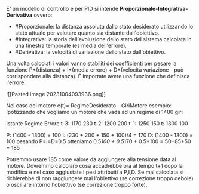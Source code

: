 E' un modello di controllo e per PID si intende **Proporzionale-Integrativa-Derivativa** ovvero:

* #Proporzionale: la distanza assoluta dallo stato desiderato utilizzando lo stato attuale per valutare quanto sia distante dall'obiettivo.
* #Integrativa: la storia dell'evoluzione dello stato del sistema calcolata in una finestra temporale (es media dell'errore).
* #Derivativa: la velocità di variazione dello stato dall'obiettivo.

Una volta calcolati i valori vanno stabiliti dei coefficienti per pesare la funzione P*(distanza) + I*(media errore) + D*(velocità variazione - può corrispondere alla distanza). È importate avere una funzione che definisca l'errore. 

![[Pasted image 20231004093936.png]]

Nel caso del motore e(t)= RegimeDesiderato - GiriMotore
esempio:
Ipotizzando che vogliamo un motore che vada ad un regime di 1400 giri

Istante Regime Errore
 t-3:  1170 230
 t-2:  1200 200
 t-1:  1250 150
  t:  1300 100

P: (1400 - 1300) = 100
I: (230 + 200 + 150 + 100)/4 = 170
D: (1400 - 1300) = 100
pesando P=I=D=0.5 otteniamo 0.5*100 + 0.5*170 + 0.5*100 = 50+85+50 = 185

Potremmo usare 185 come valore da aggiungere alla tensione data al motore. Dovremmo calcolaro cosa accadrebbe ora al tempo t+1 dopo la modifica e nel caso aggiustate i pesi attribuiti a P,I,D.
Se mal calcolata si richierebbe di non raggiungere mai l'obiettivo (se correzione troppo debole) o oscillare intorno l'obiettivo (se correzione troppo forte).